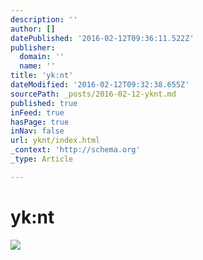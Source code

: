 ```yaml
---
description: ''
author: []
datePublished: '2016-02-12T09:36:11.522Z'
publisher:
  domain: ''
  name: ''
title: 'yk:nt'
dateModified: '2016-02-12T09:32:38.655Z'
sourcePath: _posts/2016-02-12-yknt.md
published: true
inFeed: true
hasPage: true
inNav: false
url: yknt/index.html
_context: 'http://schema.org'
_type: Article

---
```

# yk:nt
![](https://the-grid-user-content.s3-us-west-2.amazonaws.com/e5eed1fc-fb66-4a5f-81c6-ee570fe00088.png)